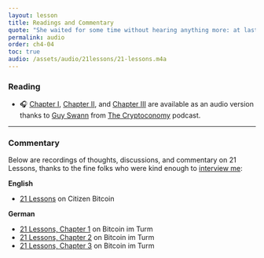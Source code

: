 ```yaml
---
layout: lesson
title: Readings and Commentary
quote: "She waited for some time without hearing anything more: at last came a rumbling of little cart-wheels, and the sound of a good many voices all talking together"
permalink: audio
order: ch4-04
toc: true
audio: /assets/audio/21lessons/21-lessons.m4a
---
```


### Reading

- 🎧 [Chapter I][ch1-audio], [Chapter II][ch2-audio], and [Chapter
  III][ch3-audio] are available as an audio version thanks to [Guy Swann] from
  [The Cryptoconomy][cryptoconomy] podcast.

---

### Commentary

Below are recordings of thoughts, discussions, and commentary on 21 Lessons,
thanks to the fine folks who were kind enough to [interview me][interviews]:

**English**

- [21 Lessons][cb38] on Citizen Bitcoin

**German**

- [21 Lessons, Chapter 1][turm8] on Bitcoin im Turm
- [21 Lessons, Chapter 2][turm9] on Bitcoin im Turm
- [21 Lessons, Chapter 3][turm10] on Bitcoin im Turm

[interviews]: https://dergigi.com/media/

[ch1-audio]: https://anchor.fm/thecryptoconomy/episodes/CryptoQuikRead_256---21-Lessons-of-the-Bitcoin-Rabbit-Hole---Chapter-1-e47u83
[ch2-audio]: https://anchor.fm/thecryptoconomy/episodes/CryptoQuikRead_257---21-Lessons-of-the-Bitcoin-Rabbit-Hole---Chapter-2-e489f9
[ch3-audio]: https://anchor.fm/thecryptoconomy/episodes/CryptoQuikRead_258---21-Lessons-of-the-Bitcoin-Rabbit-Hole---Chapter-3-e48kao
[Guy Swann]: https://twitter.com/TheCryptoconomy
[cryptoconomy]: https://cryptoconomy.life/
[cb38]: https://citizenbitcoin.world/episodes/gigi-21-lessons-from-down-the-bitcoin
[turm8]: https://media.zencast.fm/bitcoin-im-turm/episodes/8
[turm9]: https://media.zencast.fm/bitcoin-im-turm/episodes/9
[turm10]: https://media.zencast.fm/bitcoin-im-turm/episodes/10
